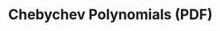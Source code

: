 ---
tags: math
title: Chebychev Polynomials (PDF)
datePublished: 2016-12-08
url: /notes/chebychev-polynomials_dec16.pdf
summary:  "The <b>Chebyshev polynomials</b> appear frequently in numerical analysis and are incredibly useful for
analyzing and accelerating the convergence of iterative methods. One might even say that Chebyshev
polynomials are the best polynomials, a fact which can be made precise in a variety of different ways. In
these notes, we define Chebyshev polynomials and their basic properties, before discussing their utility in
minimax approximation theory, which was the subject of a previous set of notes."
---